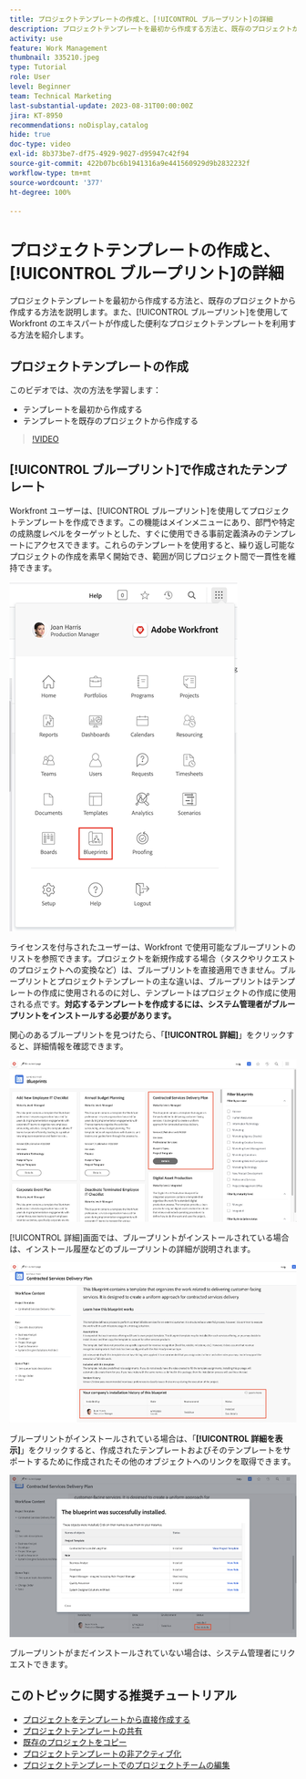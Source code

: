 ```yaml
---
title: プロジェクトテンプレートの作成と、[!UICONTROL ブループリント]の詳細
description: プロジェクトテンプレートを最初から作成する方法と、既存のプロジェクトから作成する方法を説明します。また、[!UICONTROL ブループリント]を使用して Workfront のエキスパートが作成した便利なプロジェクトテンプレートの世界にアクセスする方法を紹介します。
activity: use
feature: Work Management
thumbnail: 335210.jpeg
type: Tutorial
role: User
level: Beginner
team: Technical Marketing
last-substantial-update: 2023-08-31T00:00:00Z
jira: KT-8950
recommendations: noDisplay,catalog
hide: true
doc-type: video
exl-id: 8b373be7-df75-4929-9027-d95947c42f94
source-git-commit: 422b07bc6b1941316a9e441560929d9b2832232f
workflow-type: tm+mt
source-wordcount: '377'
ht-degree: 100%

---
```


# プロジェクトテンプレートの作成と、[!UICONTROL ブループリント]の詳細

プロジェクトテンプレートを最初から作成する方法と、既存のプロジェクトから作成する方法を説明します。また、[!UICONTROL ブループリント]を使用して Workfront のエキスパートが作成した便利なプロジェクトテンプレートを利用する方法を紹介します。

## プロジェクトテンプレートの作成

このビデオでは、次の方法を学習します：

* テンプレートを最初から作成する
* テンプレートを既存のプロジェクトから作成する

>[!VIDEO](https://video.tv.adobe.com/v/335210/?quality=12&learn=on)

## [!UICONTROL ブループリント]で作成されたテンプレート

Workfront ユーザーは、[!UICONTROL ブループリント]を使用してプロジェクトテンプレートを作成できます。この機能はメインメニューにあり、部門や特定の成熟度レベルをターゲットとした、すぐに使用できる事前定義済みのテンプレートにアクセスできます。これらのテンプレートを使用すると、繰り返し可能なプロジェクトの作成を素早く開始でき、範囲が同じプロジェクト間で一貫性を維持できます。

![メインメニューのブループリント](assets/pt-blueprints-01.png)

ライセンスを付与されたユーザーは、Workfront で使用可能なブループリントのリストを参照できます。プロジェクトを新規作成する場合（タスクやリクエストのプロジェクトへの変換など）は、ブループリントを直接適用できません。ブループリントとプロジェクトテンプレートの主な違いは、ブループリントはテンプレートの作成に使用されるのに対し、テンプレートはプロジェクトの作成に使用される点です。**対応するテンプレートを作成するには、システム管理者がブループリントをインストールする必要があります。**

関心のあるブループリントを見つけたら、「**[!UICONTROL 詳細]**」をクリックすると、詳細情報を確認できます。

![ブループリントのリスト](assets/pt-blueprints-02.png)

[!UICONTROL 詳細]画面では、ブループリントがインストールされている場合は、インストール履歴などのブループリントの詳細が説明されます。

![ブループリントの使用に関する詳細](assets/pt-blueprints-03.png)

ブループリントがインストールされている場合は、「**[!UICONTROL 詳細を表示]**」をクリックすると、作成されたテンプレートおよびそのテンプレートをサポートするために作成されたその他のオブジェクトへのリンクを取得できます。

![ブループリントのインストールに関する詳細](assets/pt-blueprints-04.png)

ブループリントがまだインストールされていない場合は、システム管理者にリクエストできます。

## このトピックに関する推奨チュートリアル

* [プロジェクトをテンプレートから直接作成する](/help/manage-work/create-and-manage-project-templates/create-a-project-directly-from-a-template.md)
* [プロジェクトテンプレートの共有](/help/manage-work/create-and-manage-project-templates/share-a-project-template.md)
* [既存のプロジェクトをコピー](/help/manage-work/manage-projects/copy-an-existing-project.md)
* [プロジェクトテンプレートの非アクティブ化](/help/manage-work/create-and-manage-project-templates/deactivate-a-project-template.md)
* [プロジェクトテンプレートでのプロジェクトチームの編集](/help/manage-work/create-and-manage-project-templates/edit-the-project-team-in-a-project-template.md)
